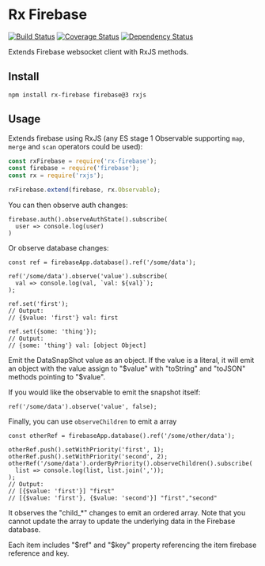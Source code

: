 # Rx Firebase

[![Build Status](https://travis-ci.org/dinoboff/rx-firebase.svg?branch=master)](https://travis-ci.org/dinoboff/rx-firebase)
[![Coverage Status](https://coveralls.io/repos/github/dinoboff/rx-firebase/badge.svg?branch=master)](https://coveralls.io/github/dinoboff/rx-firebase?branch=master)
[![Dependency Status](https://gemnasium.com/dinoboff/rx-firebase.svg)](https://gemnasium.com/dinoboff/rx-firebase)


Extends Firebase websocket client with RxJS methods.


## Install

```shell
npm install rx-firebase firebase@3 rxjs
```

## Usage

Extends firebase using RxJS (any ES stage 1 Observable supporting `map`, `merge`
 and `scan` operators could be used):
```javascript
const rxFirebase = require('rx-firebase');
const firebase = require('firebase');
const rx = require('rxjs');

rxFirebase.extend(firebase, rx.Observable);
```

You can then observe auth changes:
```
firebase.auth().observeAuthState().subscribe(
  user => console.log(user)
)
```

Or observe database changes:
```
const ref = firebaseApp.database().ref('/some/data');

ref('/some/data').observe('value').subscribe(
  val => console.log(val, `val: ${val}`);
);

ref.set('first');
// Output:
// {$value: 'first'} val: first

ref.set({some: 'thing'});
// Output:
// {some: 'thing'} val: [object Object]
```

Emit the DataSnapShot value as an object. If the value is a literal, it will
emit an object with the value assign to "$value" with "toString" and "toJSON"
methods pointing to "$value".

If you would like the observable to emit the  snapshot itself:
```
ref('/some/data').observe('value', false);
```

Finally, you can use `observeChildren` to emit a array
```
const otherRef = firebaseApp.database().ref('/some/other/data');

otherRef.push().setWithPriority('first', 1);
otherRef.push().setWithPriority('second', 2);
otherRef('/some/data').orderByPriority().observeChildren().subscribe(
  list => console.log(list, list.join(','));
);
// Output:
// [{$value: 'first'}] "first"
// [{$value: 'first'}, {$value: 'second'}] "first","second"
```

It observes the "child_*" changes to emit an ordered array. Note that you
cannot update the array to update the underlying data in the Firebase database.

Each item includes "$ref" and "$key" property referencing the item firebase
reference and key.
